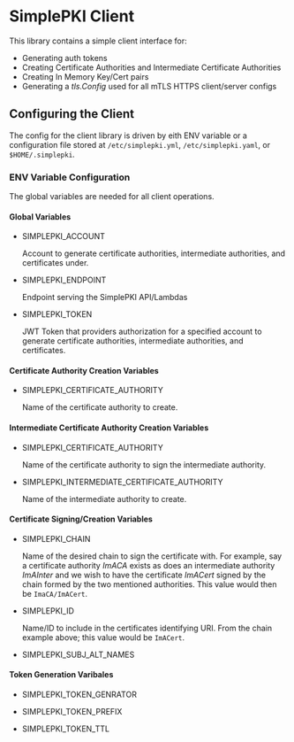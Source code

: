 # SimplePKI Client

This library contains a simple client interface for:
  -  Generating auth tokens
  -  Creating Certificate Authorities and Intermediate Certificate Authorities
  -  Creating In Memory Key/Cert pairs
  -  Generating a *tls.Config* used for all mTLS HTTPS client/server configs


## Configuring the Client

The config for the client library is driven by eith ENV variable or a configuration file stored at `/etc/simplepki.yml`, `/etc/simplepki.yaml`, or `$HOME/.simplepki`.

### ENV Variable Configuration

The global variables are needed for all client operations.

#### Global Variables

-  SIMPLEPKI_ACCOUNT

    Account to generate certificate authorities, intermediate authorities, and certificates under.

-  SIMPLEPKI_ENDPOINT

    Endpoint serving the SimplePKI API/Lambdas

-  SIMPLEPKI_TOKEN

    JWT Token that providers authorization for a specified account to generate certificate authorities, intermediate authorities, and certificates.

#### Certificate Authority Creation Variables

-  SIMPLEPKI_CERTIFICATE_AUTHORITY

    Name of the certificate authority to create.

#### Intermediate Certificate Authority Creation Variables
	
-  SIMPLEPKI_CERTIFICATE_AUTHORITY

    Name of the certificate authority to sign the intermediate authority.

-  SIMPLEPKI_INTERMEDIATE_CERTIFICATE_AUTHORITY

    Name of the intermediate authority to create.

#### Certificate Signing/Creation Variables

-  SIMPLEPKI_CHAIN

    Name of the desired chain to sign the certificate with. For example, say a certificate authority *ImACA* exists as does an intermediate authority *ImAInter* and we wish to have the certificate *ImACert* signed by the chain formed by the two mentioned authorities. This value would then be `ImaCA/ImACert`.

-  SIMPLEPKI_ID

    Name/ID to include in the certificates identifying URI. From the chain example above; this value would be `ImACert`.

-  SIMPLEPKI_SUBJ_ALT_NAMES

    
#### Token Generation Varibales

-  SIMPLEPKI_TOKEN_GENRATOR

-  SIMPLEPKI_TOKEN_PREFIX

-  SIMPLEPKI_TOKEN_TTL
